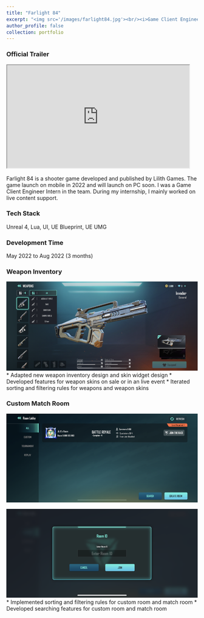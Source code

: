 ```yaml
---
title: "Farlight 84"
excerpt: "<img src='/images/farlight84.jpg'><br/><i>Game Client Engineer Intern / Unreal 4 / PC & Mobile<i>"
author_profile: false
collection: portfolio
---
```


### Official Trailer

<iframe width="480" height="270"
src="https://www.youtube.com/embed/cVZi1ZLV_6Q?&autoplay=1">
</iframe>

Farlight 84 is a shooter game developed and published by Lilith Games. The game launch on mobile in 2022 and will launch on PC soon. I was a Game Client Engineer Intern in the team. During my internship, I mainly worked on live content support.

### Tech Stack
Unreal 4, Lua, UI, UE Blueprint, UE UMG

### Development Time
May 2022 to Aug 2022 (3 months)

### Weapon Inventory
<img src='/images/farlight_weapon1_small.png'>
* Adapted new weapon inventory design and skin widget design
* Developed features for weapon skins on sale or in an live event
* Iterated sorting and filtering rules for weapons and weapon skins

### Custom Match Room
<img src='/images/farlight_room_small.png'><br/>

<img src='/images/farlight_roomsearch_small.png'>
* Implemented sorting and filtering rules for custom room and match room
* Developed searching features for custom room and match room
